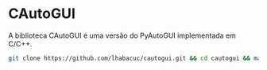 # CAutoGUI

A biblioteca CAutoGUI é uma versão do PyAutoGUI implementada em C/C++.

```bash
git clone https://github.com/lhabacuc/cautogui.git && cd cautogui && make install-user
```

